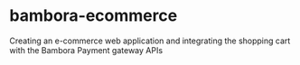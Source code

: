 # bambora-ecommerce
Creating an e-commerce web application and integrating the shopping cart with the Bambora Payment gateway APIs

